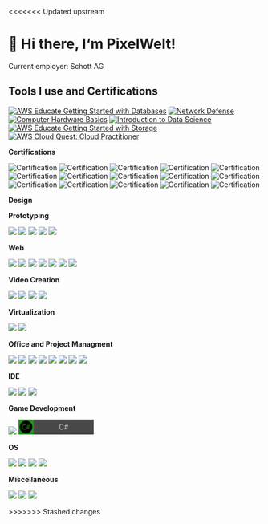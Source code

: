 <<<<<<< Updated upstream
# 👋 Hi there, I‘m PixelWelt!

Current employer: Schott AG

## Tools I use and Certifications
<!--START_SECTION:badges-->
[![AWS Educate Getting Started with Databases](https://images.credly.com/size/100x100/images/6f135924-7645-4bd2-ab68-3bc0b49c7e27/image.png)](http://www.credly.com/badges/0723ccd0-bd57-402f-bcdf-fc9f8fccd5c8 "AWS Educate Getting Started with Databases")
[![Network Defense](https://images.credly.com/size/100x100/images/51526f76-711b-4caf-b04d-27f89512b112/NetworkDefense_v1_091721.png)](http://www.credly.com/badges/ed7e25a1-f7eb-47f7-a1b1-cd8d4b9d78e0 "Network Defense")
[![Computer Hardware Basics](https://images.credly.com/size/100x100/images/19e742ef-13be-4d26-87ed-ac8f5fd0643c/image.png)](http://www.credly.com/badges/3ffe6c81-6811-4a64-acef-2d8a7cfc6553 "Computer Hardware Basics")
[![Introduction to Data Science](https://images.credly.com/size/100x100/images/b38a42e0-dc58-4ce2-b6c0-28d978e8aaad/image.png)](http://www.credly.com/badges/98261e93-6ea9-4809-a512-f01397ea34a2 "Introduction to Data Science")
[![AWS Educate Getting Started with Storage](https://images.credly.com/size/100x100/images/5bf37709-4b69-4cdc-9edc-af7b3370d427/image.png)](http://www.credly.com/badges/375dd2e2-46bb-48fa-80c7-fdd7a6264354 "AWS Educate Getting Started with Storage")
[![AWS Cloud Quest: Cloud Practitioner](https://images.credly.com/size/100x100/images/2784d0d8-327c-406f-971e-9f0e15097003/image.png)](http://www.credly.com/badges/ca273339-0185-4726-8f6d-0138a16b7991 "AWS Cloud Quest: Cloud Practitioner")
<!--END_SECTION:badges-->
**Certifications**
<!-- CERTIFICATIONS -->
![Certification](https://img.shields.io/badge/Certification-aws_Accessibility_Audit-brightgreen)
![Certification](https://img.shields.io/badge/Certification-Introduction_to_AWS_Service_Catalog-brightgreen)
![Certification](https://img.shields.io/badge/Certification-Introduction_to_AWS_Organizations-brightgreen)
![Certification](https://img.shields.io/badge/Certification-Exam_Readiness_AWS_Certified_Solutions_Architect_Associate-brightgreen)
![Certification](https://img.shields.io/badge/Certification-Docker_Abschlussbescheinigung-brightgreen)
![Certification](https://img.shields.io/badge/Certification-Codecademy_bash_Scripting-brightgreen)
![Certification](https://img.shields.io/badge/Certification-Codecademy_Regex-brightgreen)
![Certification](https://img.shields.io/badge/Certification-Codecademy_CLI-brightgreen)
![Certification](https://img.shields.io/badge/Certification-Codecademy_BlockChain-brightgreen)
![Certification](https://img.shields.io/badge/Certification-Blender-brightgreen)
![Certification](https://img.shields.io/badge/Certification-AWS_Well_Architected-brightgreen)
![Certification](https://img.shields.io/badge/Certification-AWS_Shared_Responsibility_Model-brightgreen)
![Certification](https://img.shields.io/badge/Certification-AWS_Messaging_Services_Overview-brightgreen)
![Certification](https://img.shields.io/badge/Certification-AWS_Development_Tools_Services_Overview-brightgreen)
![Certification](https://img.shields.io/badge/Certification-AWS_Billing_and_Cost_Management-brightgreen)
<!-- END CERTIFICATIONS -->
**Design**
<!-- Design -->
<!-- END DESIGN -->

**Prototyping**

<p float="left">
  <img src="https://raw.github.com/PixelWelt/PixelWelt/main/img/Arduino.png" width="150" />
  <img src="https://raw.github.com/PixelWelt/PixelWelt/main/img/rpi.png" width="150" /> 
  <img src="https://raw.github.com/PixelWelt/PixelWelt/main/img/C.png" width="150" />
  <img src="https://raw.github.com/PixelWelt/PixelWelt/main/img/C++.png" width="150" /> 
  <img src="https://raw.github.com/PixelWelt/PixelWelt/main/img/Python.png" width="150" /> 
</p>

**Web**

<p float="left">
  <img src="https://raw.github.com/PixelWelt/PixelWelt/main/img/CSS.png" width="150" />
  <img src="https://raw.github.com/PixelWelt/PixelWelt/main/img/Javascript.png" width="150" /> 
  <img src="https://raw.github.com/PixelWelt/PixelWelt/main/img/HTML.png" width="150" />
  <img src="https://raw.github.com/PixelWelt/PixelWelt/main/img/Wordpress.png" width="150" /> 
  <img src="https://raw.github.com/PixelWelt/PixelWelt/main/img/ovh.png" width="150" /> 
  <img src="https://raw.github.com/PixelWelt/PixelWelt/main/img/php.png" width="150" /> 
  <img src="https://raw.github.com/PixelWelt/PixelWelt/main/img/MySQL.png" width="150" /> 
</p>

**Video Creation**

<p float="left">
  <img src="https://raw.github.com/PixelWelt/PixelWelt/main/img/YoutubStudio.png" width="150" />
  <img src="https://raw.github.com/PixelWelt/PixelWelt/main/img/Audacity.png" width="150" /> 
  <img src="https://raw.github.com/PixelWelt/PixelWelt/main/img/OBSStudio.png" width="150" />
  <img src="https://raw.github.com/PixelWelt/PixelWelt/main/img/kdenLive.png" width="150" /> 
</p>

**Virtualization**

<p float="left">
  <img src="https://raw.github.com/PixelWelt/PixelWelt/main/img/Docker.png" width="150" />
  <img src="https://raw.github.com/PixelWelt/PixelWelt/main/img/Portainer.png" width="150" /> 
</p>

**Office and Project Managment**

<p float="left">
  <img src="https://raw.github.com/PixelWelt/PixelWelt/main/img/Clickup.png" width="150" />
  <img src="https://raw.github.com/PixelWelt/PixelWelt/main/img/GoogleSheets.png" width="150" /> 
  <img src="https://raw.github.com/PixelWelt/PixelWelt/main/img/Drive.png" width="150" />
  <img src="https://raw.github.com/PixelWelt/PixelWelt/main/img/Diagrams.png" width="150" /> 
  <img src="https://raw.github.com/PixelWelt/PixelWelt/main/img/Jamboard.png" width="150" />
  <img src="https://raw.github.com/PixelWelt/PixelWelt/main/img/Trello.png" width="150" /> 
  <img src="https://raw.github.com/PixelWelt/PixelWelt/main/img/Prezi.png" width="150" />
  <img src="https://raw.github.com/PixelWelt/PixelWelt/main/img/Github.png" width="150" /> 
</p>

**IDE**

<p float="left">
  <img src="https://raw.github.com/PixelWelt/PixelWelt/main/img/IntelliJ.png" width="150" />
  <img src="https://raw.github.com/PixelWelt/PixelWelt/main/img/vs.png" width="150" /> 
  <img src="https://raw.github.com/PixelWelt/PixelWelt/main/img/vsCode.png" width="150" />
</p>

**Game Development**

<p float="left">
  <img src="https://raw.github.com/PixelWelt/PixelWelt/main/img/Unity.png" width="150" />
  <img src="https://github.com/PixelWelt/PixelWelt/blob/main/img/C%23.png?raw=true" width="150" /> 
</p>

**OS**

<p float="left">
  <img src="https://raw.github.com/PixelWelt/PixelWelt/main/img/Windows.png" width="150" />
  <img src="https://raw.github.com/PixelWelt/PixelWelt/main/img/Ubuntu.png" width="150" /> 
  <img src="https://raw.github.com/PixelWelt/PixelWelt/main/img/ChromeOs.png" width="150" /> 
  <img src="https://raw.github.com/PixelWelt/PixelWelt/main/img/Pop!_OS.png" width="150" /> 
</p>

**Miscellaneous**

<p float="left">
  <img src="https://raw.github.com/PixelWelt/PixelWelt/main/img/Lua.png" width="150" />
  <img src="https://raw.github.com/PixelWelt/PixelWelt/main/img/Filezilla.png" width="150" />
  <img src="https://raw.github.com/PixelWelt/PixelWelt/main/img/Terminal.png" width="150" /> 
</p>
>>>>>>> Stashed changes
